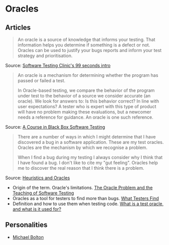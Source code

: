 # Oracles

## Articles

> An oracle is a source of knowledge that informs your testing. That information helps you determine if something is a defect or not. Oracles can be used to justify your bugs reports and inform your test strategy and prioritisation.

Source: [Software Testing Clinic's 99 seconds intro](https://dojo.ministryoftesting.com/lessons/99-second-introduction-to-oracles)



> An oracle is a mechanism for determining whether the program has passed or failed a test. 
>
> In Oracle-based testing, we compare the behavior of the program under test to the behavior of a source we consider accurate (an oracle). We look for answers to: Is this behavior correct? In line with user expectations? A tester who is expert with this type of product will have no problem making these evaluations, but a newcomer needs a reference for guidance. An oracle is one such reference.

Source: [A Course in Black Box Software Testing](http://www.testingeducation.org/k04/OracleExamples.htm)



> There are a number of ways in which I might determine that I have discovered a bug in a software application. These are my test oracles. Oracles are the mechanism by which we recognise a problem.
>
> When I find a bug during my testing I always consider why I think that I have found a bug. I don't like to cite my "gut feeling". Oracles help me to discover the real reason that I think there is a problem.

Source: [Heuristics and Oracles](https://katrinatester.blogspot.pt/2014/09/heuristics-and-oracles.html)



- Origin of the term. Oracle's limitations.
  [The Oracle Problem and the Teaching of Software Testing](http://kaner.com/?p=190)
- Oracles as a tool for testers to find more than bugs.
  [What Testers Find](http://www.satisfice.com/blog/archives/572)
- Definition and how to use them when testing code.
  [What is a test oracle, and what is it used for?](https://stackoverflow.com/a/23971174/675577)


## Personalities

- [Michael Bolton](http://www.developsense.com/blog/)

